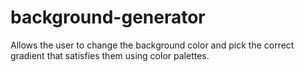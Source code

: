 # background-generator
Allows the user to change the background color and pick the correct gradient that satisfies them using color palettes.
